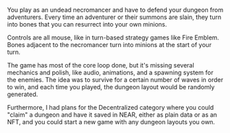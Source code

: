 You play as an undead necromancer and have to defend your dungeon from adventurers. Every time an adventurer or their summons are slain, they turn into bones that you can resurrect into your own minions.

Controls are all mouse, like in turn-based strategy games like Fire Emblem. Bones adjacent to the necromancer turn into minions at the start of your turn.

The game has most of the core loop done, but it's missing several mechanics and polish, like audio, animations, and a spawning system for the enemies. The idea was to survive for a certain number of waves in order to win, and each time you played, the dungeon layout would be randomly generated.

Furthermore, I had plans for the Decentralized category where you could "claim" a dungeon and have it saved in NEAR, either as plain data or as an NFT, and you could start a new game with any dungeon layouts you own.